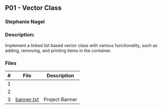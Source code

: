 ## P01 - Vector Class
### Stephanie Nagel
### Description:

Implement a linked list based vector class with various functionality, such as adding, removing, and printing items in the container.

### Files

|   #   | File            | Description                                        |
| :---: | --------------- | -------------------------------------------------- |
|   1  |   |  |
|   2  |   |  |
|   3  | [banner.txt](https://github.com/aelious/2143-OOP-Nagel/blob/main/Assignments/P01/banner.txt)  | Project Banner |
